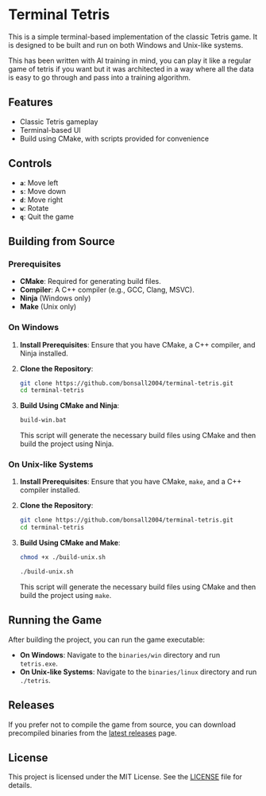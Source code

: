 # Terminal Tetris

This is a simple terminal-based implementation of the classic Tetris game. It is designed to be built and run on both Windows and Unix-like systems.

This has been written with AI training in mind, you can play it like a regular game of tetris if you want but it was architected in a way where all the data is easy to go through and pass into a training algorithm.

## Features

- Classic Tetris gameplay
- Terminal-based UI
- Build using CMake, with scripts provided for convenience

## Controls

- **`a`**: Move left
- **`s`**: Move down
- **`d`**: Move right
- **`w`**: Rotate
- **`q`**: Quit the game

## Building from Source

### Prerequisites

- **CMake**: Required for generating build files.
- **Compiler**: A C++ compiler (e.g., GCC, Clang, MSVC).
- **Ninja** (Windows only)
- **Make** (Unix only)

### On Windows

1. **Install Prerequisites**: Ensure that you have CMake, a C++ compiler, and Ninja installed.

2. **Clone the Repository**:

    ```sh
    git clone https://github.com/bonsall2004/terminal-tetris.git
    cd terminal-tetris
    ```

3. **Build Using CMake and Ninja**:

    ```sh
    build-win.bat
    ```

   This script will generate the necessary build files using CMake and then build the project using Ninja.

### On Unix-like Systems

1. **Install Prerequisites**: Ensure that you have CMake, `make`, and a C++ compiler installed.

2. **Clone the Repository**:

    ```sh
    git clone https://github.com/bonsall2004/terminal-tetris.git
    cd terminal-tetris
    ```

3. **Build Using CMake and Make**:

    ```sh
   chmod +x ./build-unix.sh
   
    ./build-unix.sh
    ```

   This script will generate the necessary build files using CMake and then build the project using `make`.

## Running the Game

After building the project, you can run the game executable:

- **On Windows**: Navigate to the `binaries/win` directory and run `tetris.exe`.
- **On Unix-like Systems**: Navigate to the `binaries/linux` directory and run `./tetris`.

## Releases

If you prefer not to compile the game from source, you can download precompiled binaries from the [latest releases](https://github.com/bonsall2004/terminal-tetris/releases) page.

## License

This project is licensed under the MIT License. See the [LICENSE](LICENSE) file for details.
